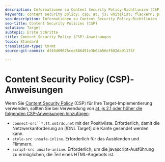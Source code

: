 ```yaml
---
description: Informationen zu Content Security Policy-Richtlinien (CSP), die Sie bei Verwendung von Adobe Target at. js 2.1 oder höher hinzufügen sollten.
keywords: content security policy; csp; at. js; whitelist; flackern; pre-hide; pre-hide; ausblenden
seo-description: Informationen zu Content Security Policy-Richtlinien (CSP), die Sie bei Verwendung von Adobe Target at. js 2.1 oder höher hinzufügen sollten.
seo-title: Content Security Policies (CSP)
solution: Target
subtopic: Erste Schritte
title: Content Security Policy (CSP)-Anweisungen
topic: Standard
translation-type: tm+mt
source-git-commit: df40d69676cea586451e3b64b56ef602da91173f

---
```



# Content Security Policy (CSP)-Anweisungen

Wenn Sie [Content Security Policy](https://en.wikipedia.org/wiki/Content_Security_Policy) (CSP) für Ihre Target-Implementierung verwenden, sollten Sie bei Verwendung von [at. js 2.1 oder höher die folgenden CSP-Anweisungen hinzufügen](/help/c-implementing-target/c-implementing-target-for-client-side-web/target-atjs-versions.md):

* `connect-src``*.tt.omtrdc.net` mit der Positivliste. Erforderlich, damit die Netzwerkanforderung an [!DNL Target] die Kante gesendet werden kann.
* `style-src unsafe-inline`. Erforderlich für das Ausblenden und Flimmern.
* `script-src unsafe-inline`.  Erforderlich, um die javascript-Ausführung zu ermöglichen, die Teil eines HTML-Angebots ist.
